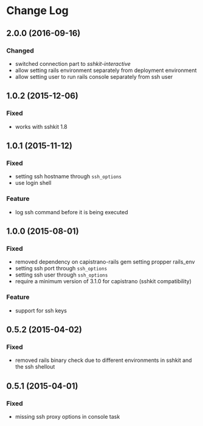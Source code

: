 # Change Log

## 2.0.0 (2016-09-16)
### Changed
- switched connection part to _sshkit-interactive_
- allow setting rails environment separately from deployment environment
- allow setting user to run rails console separately from ssh user

## 1.0.2 (2015-12-06)
### Fixed
- works with sshkit 1.8

## 1.0.1 (2015-11-12)
### Fixed
- setting ssh hostname through `ssh_options`
- use login shell

### Feature
- log ssh command before it is being executed

## 1.0.0 (2015-08-01)
### Fixed
- removed dependency on capistrano-rails gem setting propper rails_env
- setting ssh port through `ssh_options`
- setting ssh user through `ssh_options`
- require a minimum version of 3.1.0 for capistrano (sshkit compatibility)

### Feature
- support for ssh keys

## 0.5.2 (2015-04-02)
### Fixed
- removed rails binary check due to different environments in sshkit and the ssh shellout

## 0.5.1 (2015-04-01)
### Fixed
- missing ssh proxy options in console task
